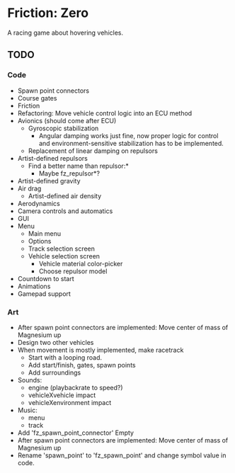 Friction: Zero
==============

A racing game about hovering vehicles.


TODO
----

### Code

* Spawn point connectors
* Course gates
* Friction
* Refactoring: Move vehicle control logic into an ECU method
* Avionics (should come after ECU)
  * Gyroscopic stabilization
    * Angular damping works just fine, now proper logic for control and
      environment-sensitive stabilization has to be implemented.
  * Replacement of linear damping on repulsors
* Artist-defined repulsors
  * Find a better name than repulsor:*
    * Maybe fz_repulsor*?
* Artist-defined gravity
* Air drag
  * Artist-defined air density
* Aerodynamics
* Camera controls and automatics
* GUI
* Menu
  * Main menu
  * Options
  * Track selection screen
  * Vehicle selection screen
    * Vehicle material color-picker
    * Choose repulsor model
* Countdown to start
* Animations
* Gamepad support



### Art

* After spawn point connectors are implemented: Move center of mass of Magnesium
  up
* Design two other vehicles
* When movement is mostly implemented, make racetrack
  * Start with a looping road.
  * Add start/finish, gates, spawn points
  * Add surroundings
* Sounds:
  * engine (playbackrate to speed?)
  * vehicleXvehicle impact
  * vehicleXenvironment impact
* Music:
  * menu
  * track
* Add 'fz_spawn_point_connector' Empty
* After spawn point connectors are implemented: Move center of mass of Magnesium
  up
* Rename 'spawn_point' to 'fz_spawn_point' and change symbol value in code.
